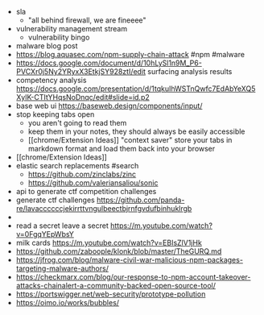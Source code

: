 - sla
	- "all behind firewall, we are fineeee"
- vulnerability management stream
	- vulnerability bingo
- malware blog post
- https://blog.aquasec.com/npm-supply-chain-attack #npm #malware
- https://docs.google.com/document/d/10hLySl1n9M_P6-PVCXr0j5Ny2YRyxX3EtkjSY928ztI/edit surfacing analysis results
- competency analysis https://docs.google.com/presentation/d/1tqkuIhWSTnQwfc7EdAbYeXQ5XylK-CTItYHqsNoDnqc/edit#slide=id.p2
- base web ui https://baseweb.design/components/input/
- stop keeping tabs open
	- you aren't going to read them
	- keep them in your notes, they should always be easily accessible
	- [[chrome/Extension Ideas]] "context saver" store your tabs in markdown format and load them back into your browser
- [[chrome/Extension Ideas]]
- elastic search replacements #search
	- https://github.com/zinclabs/zinc
	- https://github.com/valeriansaliou/sonic
- api to generate ctf competition challenges
- generate ctf challenges https://github.com/panda-re/lavaccccccjekirrttvngulbeectbjrnfgvdufbinhuklrgb
-
- read a secret leave a secret https://m.youtube.com/watch?v=0FgqYEpWbsY
- milk cards https://m.youtube.com/watch?v=EBIsZlV1jHk
- https://github.com/zaboople/klonk/blob/master/TheGURQ.md
- https://jfrog.com/blog/malware-civil-war-malicious-npm-packages-targeting-malware-authors/
- https://checkmarx.com/blog/our-response-to-npm-account-takeover-attacks-chainalert-a-community-backed-open-source-tool/
- https://portswigger.net/web-security/prototype-pollution
- https://oimo.io/works/bubbles/